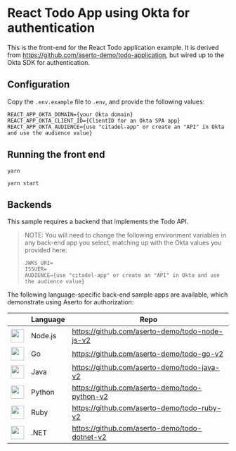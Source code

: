 # React Todo App using Okta for authentication

This is the front-end for the React Todo application example. It is derived from https://github.com/aserto-demo/todo-application, but wired up to the Okta SDK for authentication.

## Configuration

Copy the `.env.example` file to `.env`, and provide the following values:

```
REACT_APP_OKTA_DOMAIN={your Okta domain}
REACT_APP_OKTA_CLIENT_ID={ClientID for an Okta SPA app}
REACT_APP_OKTA_AUDIENCE={use "citadel-app" or create an "API" in Okta and use the audience value}
```

## Running the front end

`yarn`

`yarn start`

## Backends

This sample requires a backend that implements the Todo API.

> NOTE:
You will need to change the following environment variables in any back-end app you select, matching up with the Okta values you provided here:
> ```
> JWKS_URI=
> ISSUER=
> AUDIENCE={use "citadel-app" or create an "API" in Okta and use the audience value}
> ```


The following language-specific back-end sample apps are available, which demonstrate using Aserto for authorization:

|                                                                                                                | Language | Repo                                           |
|----------------------------------------------------------------------------------------------------------------| --- |------------------------------------------------|
| <img src="https://raw.githubusercontent.com/aserto-dev/aserto-docs/main/static/nodejs.svg" height="30" />      | Node.js | https://github.com/aserto-demo/todo-node-js-v2 |
| <img src="https://raw.githubusercontent.com/aserto-dev/aserto-docs/main/static/go.svg" height="30" />          | Go | https://github.com/aserto-demo/todo-go-v2      |
| <img src="https://raw.githubusercontent.com/aserto-dev/aserto-docs/main/static/java.svg" height="30" />        | Java | https://github.com/aserto-demo/todo-java-v2    |
| <img src="https://raw.githubusercontent.com/aserto-dev/aserto-docs/main/static/python.svg" height="30" />      | Python | https://github.com/aserto-demo/todo-python-v2  |
| <img src="https://raw.githubusercontent.com/aserto-dev/aserto-docs/main/static/ruby.svg" height="30" />        | Ruby | https://github.com/aserto-demo/todo-ruby-v2    |
| <img src="https://raw.githubusercontent.com/aserto-dev/aserto-docs/main/static/dotnet-core.svg" height="30" /> | .NET | https://github.com/aserto-demo/todo-dotnet-v2  |
